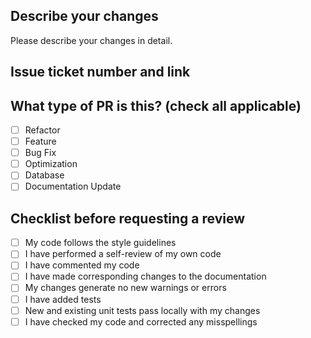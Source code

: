 ## Describe your changes
Please describe your changes in detail.

## Issue ticket number and link

## What type of PR is this? (check all applicable)

- [ ] Refactor
- [ ] Feature
- [ ] Bug Fix
- [ ] Optimization
- [ ] Database
- [ ] Documentation Update

## Checklist before requesting a review

- [ ] My code follows the style guidelines
- [ ] I have performed a self-review of my own code
- [ ] I have commented my code
- [ ] I have made corresponding changes to the documentation
- [ ] My changes generate no new warnings or errors
- [ ] I have added tests
- [ ] New and existing unit tests pass locally with my changes
- [ ] I have checked my code and corrected any misspellings
